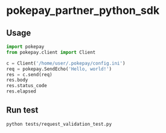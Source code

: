 # pokepay_partner_python_sdk

## Usage

```python
import pokepay
from pokepay.client import Client

c = Client('/home/user/.pokepay/config.ini')
req = pokepay.SendEcho('Hello, world!')
res = c.send(req)
res.body
res.status_code
res.elapsed
```

## Run test

```
python tests/request_validation_test.py
```

